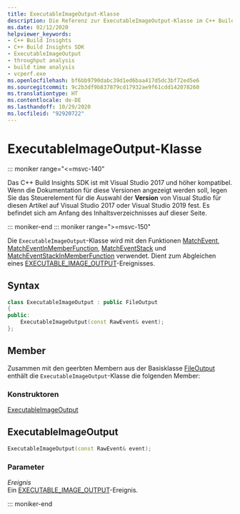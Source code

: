 ```yaml
---
title: ExecutableImageOutput-Klasse
description: Die Referenz zur ExecutableImageOutput-Klasse im C++ Build Insights SDK.
ms.date: 02/12/2020
helpviewer_keywords:
- C++ Build Insights
- C++ Build Insights SDK
- ExecutableImageOutput
- throughput analysis
- build time analysis
- vcperf.exe
ms.openlocfilehash: bf6bb9790dabc39d1ed6baa417d5dc3bf72ed5e6
ms.sourcegitcommit: 9c2b3df9b837879cd17932ae9f61cdd142078260
ms.translationtype: HT
ms.contentlocale: de-DE
ms.lasthandoff: 10/29/2020
ms.locfileid: "92920722"
---
```

# <a name="executableimageoutput-class"></a>ExecutableImageOutput-Klasse

::: moniker range="<=msvc-140"

Das C++ Build Insights SDK ist mit Visual Studio 2017 und höher kompatibel. Wenn die Dokumentation für diese Versionen angezeigt werden soll, legen Sie das Steuerelement für die Auswahl der **Version** von Visual Studio für diesen Artikel auf Visual Studio 2017 oder Visual Studio 2019 fest. Es befindet sich am Anfang des Inhaltsverzeichnisses auf dieser Seite.

::: moniker-end
::: moniker range=">=msvc-150"

Die `ExecutableImageOutput`-Klasse wird mit den Funktionen [MatchEvent](../functions/match-event.md), [MatchEventInMemberFunction](../functions/match-event-in-member-function.md), [MatchEventStack](../functions/match-event-stack.md) und [MatchEventStackInMemberFunction](../functions/match-event-stack-in-member-function.md) verwendet. Dient zum Abgleichen eines [EXECUTABLE_IMAGE_OUTPUT](../event-table.md#executable-image-output)-Ereignisses.

## <a name="syntax"></a>Syntax

```cpp
class ExecutableImageOutput : public FileOutput
{
public:
    ExecutableImageOutput(const RawEvent& event);
};
```

## <a name="members"></a>Member

Zusammen mit den geerbten Membern aus der Basisklasse [FileOutput](file-output.md) enthält die `ExecutableImageOutput`-Klasse die folgenden Member:

### <a name="constructors"></a>Konstruktoren

[ExecutableImageOutput](#executable-image-output)

## <a name="executableimageoutput"></a><a name="executable-image-output"></a> ExecutableImageOutput

```cpp
ExecutableImageOutput(const RawEvent& event);
```

### <a name="parameters"></a>Parameter

*Ereignis*\
Ein [EXECUTABLE_IMAGE_OUTPUT](../event-table.md#executable-image-output)-Ereignis.

::: moniker-end
